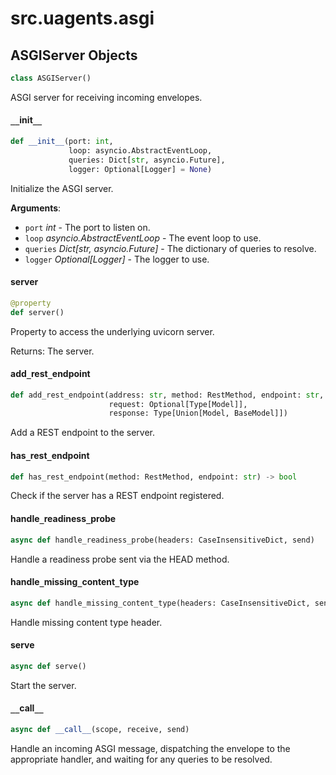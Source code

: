 <a id="src.uagents.asgi"></a>

# src.uagents.asgi

<a id="src.uagents.asgi.ASGIServer"></a>

## ASGIServer Objects

```python
class ASGIServer()
```

ASGI server for receiving incoming envelopes.

<a id="src.uagents.asgi.ASGIServer.__init__"></a>

#### `__`init`__`

```python
def __init__(port: int,
             loop: asyncio.AbstractEventLoop,
             queries: Dict[str, asyncio.Future],
             logger: Optional[Logger] = None)
```

Initialize the ASGI server.

**Arguments**:

- `port` _int_ - The port to listen on.
- `loop` _asyncio.AbstractEventLoop_ - The event loop to use.
- `queries` _Dict[str, asyncio.Future]_ - The dictionary of queries to resolve.
- `logger` _Optional[Logger]_ - The logger to use.

<a id="src.uagents.asgi.ASGIServer.server"></a>

#### server

```python
@property
def server()
```

Property to access the underlying uvicorn server.

Returns: The server.

<a id="src.uagents.asgi.ASGIServer.add_rest_endpoint"></a>

#### add`_`rest`_`endpoint

```python
def add_rest_endpoint(address: str, method: RestMethod, endpoint: str,
                      request: Optional[Type[Model]],
                      response: Type[Union[Model, BaseModel]])
```

Add a REST endpoint to the server.

<a id="src.uagents.asgi.ASGIServer.has_rest_endpoint"></a>

#### has`_`rest`_`endpoint

```python
def has_rest_endpoint(method: RestMethod, endpoint: str) -> bool
```

Check if the server has a REST endpoint registered.

<a id="src.uagents.asgi.ASGIServer.handle_readiness_probe"></a>

#### handle`_`readiness`_`probe

```python
async def handle_readiness_probe(headers: CaseInsensitiveDict, send)
```

Handle a readiness probe sent via the HEAD method.

<a id="src.uagents.asgi.ASGIServer.handle_missing_content_type"></a>

#### handle`_`missing`_`content`_`type

```python
async def handle_missing_content_type(headers: CaseInsensitiveDict, send)
```

Handle missing content type header.

<a id="src.uagents.asgi.ASGIServer.serve"></a>

#### serve

```python
async def serve()
```

Start the server.

<a id="src.uagents.asgi.ASGIServer.__call__"></a>

#### `__`call`__`

```python
async def __call__(scope, receive, send)
```

Handle an incoming ASGI message, dispatching the envelope to the appropriate handler,
and waiting for any queries to be resolved.

